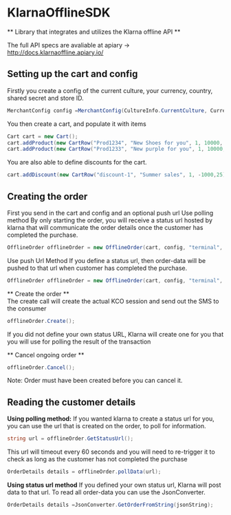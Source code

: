 # KlarnaOfflineSDK

** Library that integrates and utilizes the Klarna offline API **

The full API specs are avaliable at apiary -> http://docs.klarnaoffline.apiary.io/

## Setting up the cart and config

Firstly you create a config of the current culture, your currency, country, shared secret and store ID.
```c#
MerchantConfig config =MerchantConfig(CultureInfo.CurrentCulture, Currency.SEK, Country.SE, "sDOWW9d9oGZZ4bw", "7262");
```
You then create a cart, and populate it with items
```c#
Cart cart = new Cart();  
cart.addProduct(new CartRow("Prod1234", "New Shoes for you", 1, 10000, 25));  
cart.addProduct(new CartRow("Prod1233", "New purple for you", 1, 10000, 25));
```
You are also able to define discounts for the cart.
```c# 
cart.addDiscount(new CartRow("discount-1", "Summer sales", 1, -1000,25));
```


##  Creating the order
First you send in the cart and config and an optional push url
Use polling method
By only starting the order, you will receive a status url hosted by klarna that will communicate the order details once the customer has completed the purchase.

 ```c#
OfflineOrder offlineOrder = new OfflineOrder(cart, config, "terminal", phone, "Merchant_OrderReference");
 ```
Use push Url Method
If you define a status url, then order-data will be pushed to that url when customer has completed the purchase.

```c#
OfflineOrder offlineOrder = new OfflineOrder(cart, config, "terminal", phone, "1", new Uri("https://URLThatShouldReceiveOrderInformation.com"));
```

** Create the order **  
The create call will create the actual KCO session and send out the SMS to the consumer
```c#
offlineOrder.Create();
```

If you did not define your own status URL, Klarna will create one for you that you will use for polling the result of the transaction

** Cancel ongoing order ** 
```c#
offlineOrder.Cancel();
```
Note: Order must have been created before you can cancel it.


## Reading the customer details
**Using polling method:**
If you wanted klarna to create a status url for you, you can use the url that is created on the order, to poll for information.
```c#
string url = offlineOrder.GetStatusUrl();
```
This url will timeout every 60 seconds and you will need to re-trigger it to check as long as the customer has not completed the purchase
```c#
OrderDetails details = offlineOrder.pollData(url);
```

**Using status url method**
If you defined your own status url, Klarna will post data to that url. To read all order-data you can use the JsonConverter.
```c#
OrderDetails details =JsonConverter.GetOrderFromString(jsonString);
```
